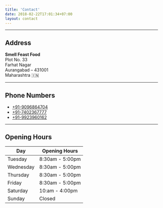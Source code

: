 ```yaml
---
title: 'Contact'
date: 2018-02-22T17:01:34+07:00
layout: contact
---
```


---

## Address
**Smell Feast Food**  
Plot No. 33  
Farhat Nagar  
Aurangabad – 431001  
Maharashtra 🇮🇳

---

## Phone Numbers
- [+91-9096864704](tel:+919096864704)  
- [+91-7402367777](tel:+917402367777)  
- [+91-9923960162](tel:+919923960162)  

---

## Opening Hours


| Day       | Opening Hours   |
| --------- | --------------- |
| Tuesday   | 8:30am - 5:00pm |
| Wednesday | 8:30am - 5:00pm |
| Thursday  | 8:30am - 5:00pm |
| Friday    | 8:30am - 5:00pm |
| Saturday  | 10:am - 4:00pm  |
| Sunday    | Closed          |
